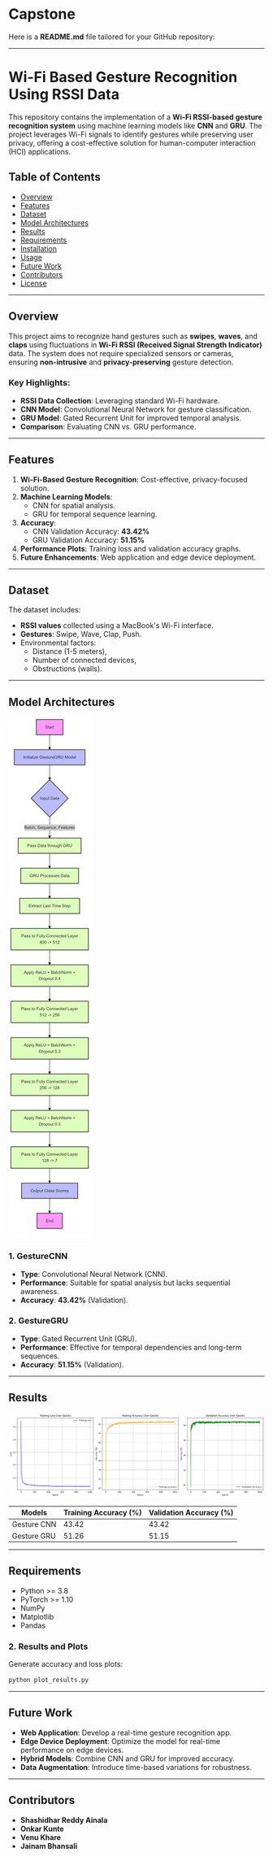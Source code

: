 # Capstone
Here is a **README.md** file tailored for your GitHub repository:

---

# Wi-Fi Based Gesture Recognition Using RSSI Data

This repository contains the implementation of a **Wi-Fi RSSI-based gesture recognition system** using machine learning models like **CNN** and **GRU**. The project leverages Wi-Fi signals to identify gestures while preserving user privacy, offering a cost-effective solution for human-computer interaction (HCI) applications.

## Table of Contents

- [Overview](#overview)
- [Features](#features)
- [Dataset](#dataset)
- [Model Architectures](#model-architectures)
- [Results](#results)
- [Requirements](#requirements)
- [Installation](#installation)
- [Usage](#usage)
- [Future Work](#future-work)
- [Contributors](#contributors)
- [License](#license)

---

## Overview

This project aims to recognize hand gestures such as **swipes**, **waves**, and **claps** using fluctuations in **Wi-Fi RSSI (Received Signal Strength Indicator)** data. The system does not require specialized sensors or cameras, ensuring **non-intrusive** and **privacy-preserving** gesture detection.

### Key Highlights:
- **RSSI Data Collection**: Leveraging standard Wi-Fi hardware.
- **CNN Model**: Convolutional Neural Network for gesture classification.
- **GRU Model**: Gated Recurrent Unit for improved temporal analysis.
- **Comparison**: Evaluating CNN vs. GRU performance.

---

## Features

1. **Wi-Fi-Based Gesture Recognition**: Cost-effective, privacy-focused solution.
2. **Machine Learning Models**:
   - CNN for spatial analysis.
   - GRU for temporal sequence learning.
3. **Accuracy**:
   - CNN Validation Accuracy: **43.42%**
   - GRU Validation Accuracy: **51.15%**
4. **Performance Plots**: Training loss and validation accuracy graphs.
5. **Future Enhancements**: Web application and edge device deployment.

---

## Dataset

The dataset includes:
- **RSSI values** collected using a MacBook's Wi-Fi interface.
- **Gestures**: Swipe, Wave, Clap, Push.
- Environmental factors:
  - Distance (1-5 meters),
  - Number of connected devices,
  - Obstructions (walls).

---

## Model Architectures
![Alt Text](Images/arch.png)






### 1. GestureCNN
- **Type**: Convolutional Neural Network (CNN).
- **Performance**: Suitable for spatial analysis but lacks sequential awareness.
- **Accuracy**: **43.42%** (Validation).

### 2. GestureGRU
- **Type**: Gated Recurrent Unit (GRU).
- **Performance**: Effective for temporal dependencies and long-term sequences.
- **Accuracy**: **51.15%** (Validation).

---

## Results
![Alt Text](Images/graph.png)


| **Models**       | **Training Accuracy (%)** | **Validation Accuracy (%)** |
|------------------|--------------------------|----------------------------|
| Gesture CNN      | 43.42                   | 43.42                     |
| Gesture GRU      | 51.26                   | 51.15                     |

---

## Requirements

- Python >= 3.8
- PyTorch >= 1.10
- NumPy
- Matplotlib
- Pandas






### 2. Results and Plots

Generate accuracy and loss plots:
```bash
python plot_results.py
```

---

## Future Work

- **Web Application**: Develop a real-time gesture recognition app.
- **Edge Device Deployment**: Optimize the model for real-time performance on edge devices.
- **Hybrid Models**: Combine CNN and GRU for improved accuracy.
- **Data Augmentation**: Introduce time-based variations for robustness.

---

## Contributors

- **Shashidhar Reddy Ainala**
- **Onkar Kunte**
- **Venu Khare**
- **Jainam Bhansali**

